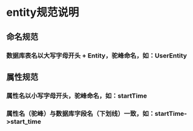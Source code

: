 # entity规范说明

## 命名规范

### 数据库表名以大写字母开头 + Entity，驼峰命名，如：UserEntity

## 属性规范

### 属性名以小写字母开头，驼峰命名，如：startTime

### 属性名（驼峰）与数据库字段名（下划线）一致，如：startTime->start_time